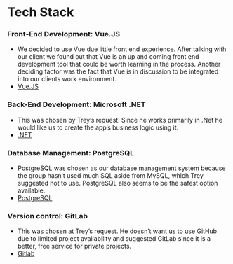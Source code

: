 # Tech Stack

### Front-End Development: Vue.JS
* We decided to use Vue due little front end experience. After talking with our client we found out that Vue is an up and coming front end development tool that could be worth learning in the process. Another deciding factor was the fact that Vue is in discussion to be integrated into our clients work environment. 
* [Vue.JS](https://vuejs.org)

### Back-End Development: Microsoft .NET
* This was chosen by Trey’s request. Since he works primarily in .Net he would like us to create the app’s business logic using it.
* [.NET](https://dotnet.microsoft.com/learn/dotnet/hello-world-tutorial/intro?&ef_id=EAIaIQobChMIseqe8a--7AIVhsDACh1VFg_sEAAYASAAEgIQyvD_BwE:G:s&_aid=2100747&OCID=AID2100747_SEM_EAIaIQobChMIseqe8a--7AIVhsDACh1VFg_sEAAYASAAEgIQyvD_BwE:G:s)

### Database Management: PostgreSQL
* PostgreSQL was chosen as our database management system because the group hasn’t used much SQL aside from MySQL, which Trey suggested not to use. PostgreSQL also seems to be the safest option available. 
* [PostgreSQL](https://www.postgresql.org)

### Version control: GitLab
* This was chosen at Trey’s request. He doesn’t want us to use GitHub due to limited project availability and suggested GitLab since it is a better, free service for private projects.
* [Gitlab](https://about.gitlab.com)
